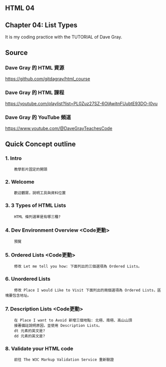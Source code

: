 ## HTML 04
## Chapter 04: List Types
It is my coding practice with the TUTORIAL of Dave Gray. 

## Source
### Dave Gray 的 HTML 資源
https://github.com/gitdagray/html_course

### Dave Gray 的 HTML 課程
https://youtube.com/playlist?list=PL0Zuz27SZ-6OlAwitnFUubtE93DO-l0vu

### Dave Gray 的 YouTube 頻道
https://www.youtube.com/@DaveGrayTeachesCode

## Quick Concept outline
###  1. Intro
        教學影片固定的開頭

###  2. Welcome
        歡迎觀眾，說明工具與資料位置

###  3. 3 Types of HTML Lists
        HTML 條列選單是有哪三種?
        
###  4. Dev Environment Overview <Code更動>
        預覽
        
###  5. Ordered Lists <Code更動>
        修改 Let me tell you how: 下面列出的三個選項為 Ordered Lists。

###  6. Unordered Lists 
        修改 Place I would Like to Visit 下面列出的兩個選項為 Ordered Lists，區塊要包含地址。

###  7. Description Lists <Code更動>
        在 Place I want to Avoid 新增三個地點: 北極、南極、高山山頂
        接著備註說明原因，並使用 Description Lists。
        dt 元素的英文是?
        dd 元素的英文是?

###  8. Validate your HTML code
        前往 The W3C Markup Validation Service 重新驗證
        
